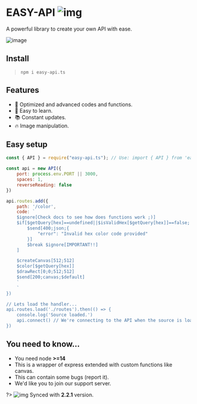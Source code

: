 # EASY-API ![img](https://cdn.discordapp.com/emojis/978823080300380170.png ':size=20')
A powerful library to create your own API with ease.

![image](https://camo.githubusercontent.com/1b637c74e2bcd2feb02d7a3ca3d61263bed5d673dfd472ee663157db1d2000f6/68747470733a2f2f692e696d6775722e636f6d2f326b735a5342792e6a7067 ':size=750')
## Install
> `npm i easy-api.ts`

## Features
- 🚀 Optimized and advanced codes and functions.
- 📝 Easy to learn.
- 📚 Constant updates.
- 🔥 Image manipulation.

## Easy setup
```js
const { API } = require("easy-api.ts"); // Use: import { API } from 'easy-api.ts'; for TypeScript.

const api = new API({
    port: process.env.PORT || 3000,
    spaces: 1,
    reverseReading: false
})

api.routes.add({
    path: '/color',
    code: `
    $ignore[Check docs to see how does functions work ;)]
    $if[$getQuery[hex]==undefined||$isValidHex[$getQuery[hex]]==false;
        $send[400;json;{
            "error": "Invalid hex color code provided"
        }]
        $break $ignore[IMPORTANT!!]
    ]

    $createCanvas[512;512]
    $color[$getQuery[hex]]
    $drawRect[0;0;512;512]
    $send[200;canvas;$default]
    `
    `
})

// Lets load the handler...
api.routes.load('./routes').then(() => {
    console.log('Source loaded.')
    api.connect() // We're connecting to the API when the source is loaded.
})
```

## You need to know...
- You need node **>=14**
- This is a wrapper of express extended with custom functions like canvas.
- This can contain some bugs (report it).
- We'd like you to join our support server.

?> ![img](https://cdn.discordapp.com/emojis/829109483526422570.png ':size=13') Synced with **2.2.1** version.
